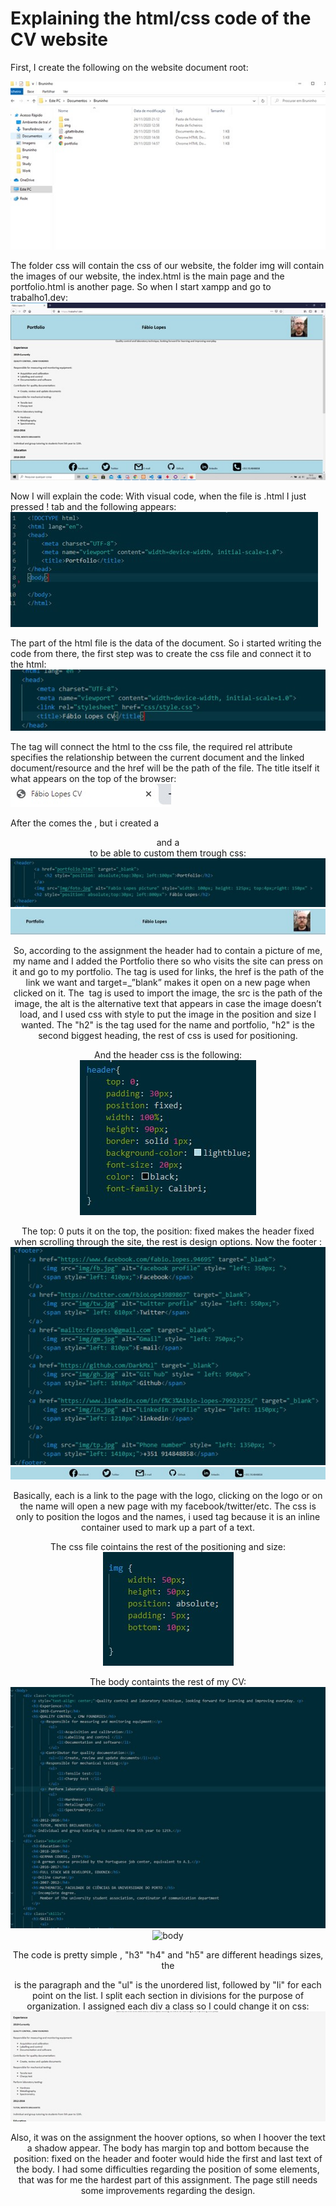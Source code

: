 # Explaining the html/css code of the CV website

First, I create the following on the website document root:

![documentRoot](Imagem1.jpg)

The folder css will contain the css of our website, the folder img will contain the images of our website, the index.html is the main page and the portfolio.html is another page.
So when I start xampp and go to trabalho1.dev:
![webpage](Imagem2.jpg)
 

Now I will explain the code:
With visual code, when the file is .html I just pressed ! tab and the following appears:
![basecode](Imagem3.jpg)
 
The <head> part of the html file is the data of the document.
So i started writing the code from there, the first step was to create the css file and connect it to the html:
![css](Imagem4.jpg)
 
The <link> tag will connect the html to the css file, the required rel attribute specifies the relationship between the current document and the linked document/resource and the href will be the path of the file.
The title itself it what appears on the top of the browser:
![title](Imagem5.jpg)
 
After the <head> comes the <body>, but i created a <header> and a <footer> to be able to custom them trough css:
![headercode](Imagem6.jpg)
![header](Imagem7.jpg)

So, according to the assignment the header had to contain a picture of me, my name and I added the Portfolio there so who visits the site can press on it and go to my portfolio.
The  <a> tag is used for links, the href is the path of the link we want and target=_”blank” makes it open on a new page when clicked on it.
The <img> tag is used to import the image, the src is the path of the image, the alt is the alternative text that appears in case the image doesn’t load,  and I used css with style to put the image in the position and size I wanted.
The "h2" is the tag used for the name and portfolio, "h2" is the second biggest heading, the rest of css is used for positioning.

And the header css is the following:
![headerimg](Imagem8.jpg)
 
The top: 0 puts it on the top, the position: fixed makes the header fixed when scrolling through the site, the rest is design options. 
Now the footer :
![footercode](Imagem9.jpg)
![footer](Imagem10.jpg)

Basically, each <a> is a link to the page with the logo, clicking on the logo or on the name will open a new page with my facebook/twitter/etc.
The css is only to position the logos and the names, i used <span> tag because it is an inline container used to mark up a part of a text.

The css file cointains the rest of the positioning and size:
![footercss](Imagem11.jpg)

The body containts the rest of my CV:
![bodycode](Imagem12.jpg)
![body](Imagem13.jpg)

The code is pretty simple , "h3" "h4" and "h5" are different headings sizes, the <p> is the paragraph and the "ul" is the unordered list, followed by "li" for each point on the list.
I split each section in divisions for the purpose of organization. I assigned each div a class so I could change it on css:
![cssall](Imagem14.jpg)
 
Also, it was on the assignment the hoover options, so when I hoover the text a shadow appear.
The body has margin top and bottom because the position: fixed on the header and footer would hide the first and last text of the body.
I had some difficulties regarding the position of some elements, that was for me the hardest part of this assignment. The page still needs some improvements regarding the design. 
